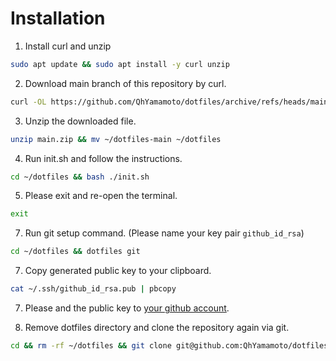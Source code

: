 # Installation

1. Install curl and unzip

```sh
sudo apt update && sudo apt install -y curl unzip
```

2. Download main branch of this repository by curl.

```sh
curl -OL https://github.com/QhYamamoto/dotfiles/archive/refs/heads/main.zip
```

3. Unzip the downloaded file.

```sh
unzip main.zip && mv ~/dotfiles-main ~/dotfiles
```

4. Run init.sh and follow the instructions.

```sh
cd ~/dotfiles && bash ./init.sh
```

5. Please exit and re-open the terminal.
```sh
exit
```

7. Run git setup command. (Please name your key pair `github_id_rsa`)

```sh
cd ~/dotfiles && dotfiles git
```

7. Copy generated public key to your clipboard.
```sh
cat ~/.ssh/github_id_rsa.pub | pbcopy
```

7. Please and the public key to [your github account](https://github.com/settings/keys).

8. Remove dotfiles directory and clone the repository again via git.

```sh
cd && rm -rf ~/dotfiles && git clone git@github.com:QhYamamoto/dotfiles.git
```
